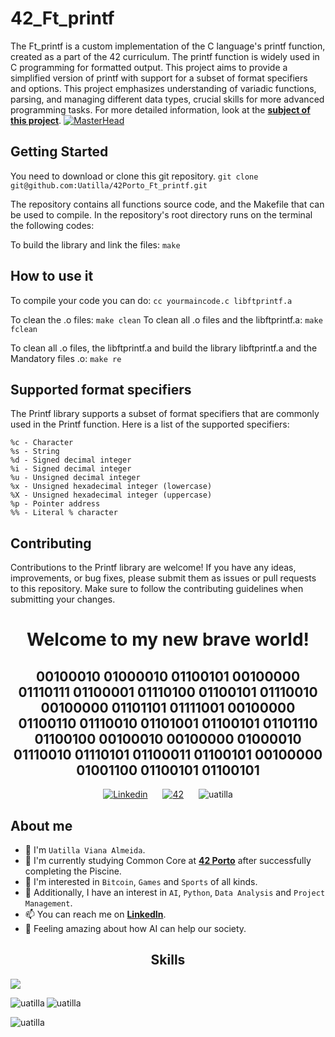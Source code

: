 # 42_Ft_printf
The Ft_printf is a custom implementation of the C language's printf function, created as a part of the 42 curriculum. The printf function is widely used in C programming for formatted output. This project aims to provide a simplified version of printf with support for a subset of format specifiers and options. This project emphasizes understanding of variadic functions, parsing, and managing different data types, crucial skills for more advanced programming tasks.
For more detailed information, look at the [**subject of this project**](https://github.com/Uatilla/42Porto_Ft_printf/blob/main/Ft_printf_en.subject.pdf).
[![MasterHead](https://art.pixilart.com/sr27dd378bb9361.gif)](https://www.linkedin.com/in/uatilla/)

## Getting Started

You need to download or clone this git repository.
`git clone git@github.com:Uatilla/42Porto_Ft_printf.git`

The repository contains all functions source code, and the Makefile that can be used to compile.
In the repository's root directory runs on the terminal the following codes:

To build the library and link the files: `make`

## How to use it

To compile your code you can do: `cc yourmaincode.c libftprintf.a`

To clean the .o files: `make clean`
To clean all .o files and the libftprintf.a: `make fclean`

To clean all .o files, the libftprintf.a and build the library libftprintf.a and the Mandatory files .o: `make re`

## Supported format specifiers
The Printf library supports a subset of format specifiers that are commonly used in the Printf function. Here is a list of the supported specifiers:

    %c - Character
    %s - String
    %d - Signed decimal integer
    %i - Signed decimal integer
    %u - Unsigned decimal integer
    %x - Unsigned hexadecimal integer (lowercase)
    %X - Unsigned hexadecimal integer (uppercase)
    %p - Pointer address
    %% - Literal % character

## Contributing

Contributions to the Printf library are welcome! If you have any ideas, improvements, or bug fixes, please submit them as issues or pull requests to this repository. Make sure to follow the contributing guidelines when submitting your changes.

<div align="center">
  <h1><b>Welcome to my new brave world!</b></h1> 
  <h2><b>00100010 01000010 01100101 00100000 01110111 01100001 01110100 01100101 01110010 00100000 01101101 01111001 00100000 01100110 01110010 01101001 01100101 01101110 01100100 00100010 00100000 01000010 01110010 01110101 01100011 01100101 00100000 01001100 01100101 01100101</b></h2>
</div>

<!---
SMALL ICONS
--->
<div style="text-align: center;">
  <a href='https://www.linkedin.com/in/uatilla' target="_blank" style="display: inline-block; margin: 0 10px;">
    <img alt='Linkedin' src='https://img.shields.io/badge/LinkedIn-100000?style=flat&logo=Linkedin&logoColor=white&labelColor=0A66C2&color=0A66C2'/>
  </a>
  <a href='https://profile.intra.42.fr/users/uviana-a' target="_blank" style="display: inline-block; margin: 0 10px;">
    <img alt='42' src='https://img.shields.io/badge/Porto-100000?style=flat&logo=42&logoColor=white&labelColor=000000&color=000000'/>
  </a>
  <img src="https://komarev.com/ghpvc/?username=uatilla&label=Profile%20views&color=0e75b6&style=flat" alt="uatilla" style="display: inline-block; margin: 0 10px;" />
</div>

## About me

- 👋 I'm `Uatilla Viana Almeida`.
- 🌱 I'm currently studying Common Core at [**42 Porto**](https://www.42porto.com) after successfully completing the Piscine.
- 👀 I'm interested in `Bitcoin`, `Games` and `Sports` of all kinds.
- 🚀 Additionally, I have an interest in `AI`, `Python`, `Data Analysis` and `Project Management`.
- 📫 You can reach me on [**LinkedIn**](https://www.linkedin.com/in/uatilla/).
- 🤔 Feeling amazing about how AI can help our society.

<div align="center">

## Skills
<p align="left">
  <a href="https://skillicons.dev">
    <img src="https://skillicons.dev/icons?i=c,python,git,github,bash,linux,vim,vscode,sketchup,sql" />
  </a>
</p>

<p><img align="left" src="https://github-readme-stats.vercel.app/api/top-langs?username=uatilla&show_icons=true&locale=en&layout=compact" alt="uatilla" /></p>

<p>&nbsp;<img align="left" src="https://github-readme-stats.vercel.app/api?username=uatilla&show_icons=true&locale=en" alt="uatilla" /></p>

<p><img align="left" src="https://github-readme-streak-stats.herokuapp.com/?user=uatilla&" alt="uatilla" /></p>
